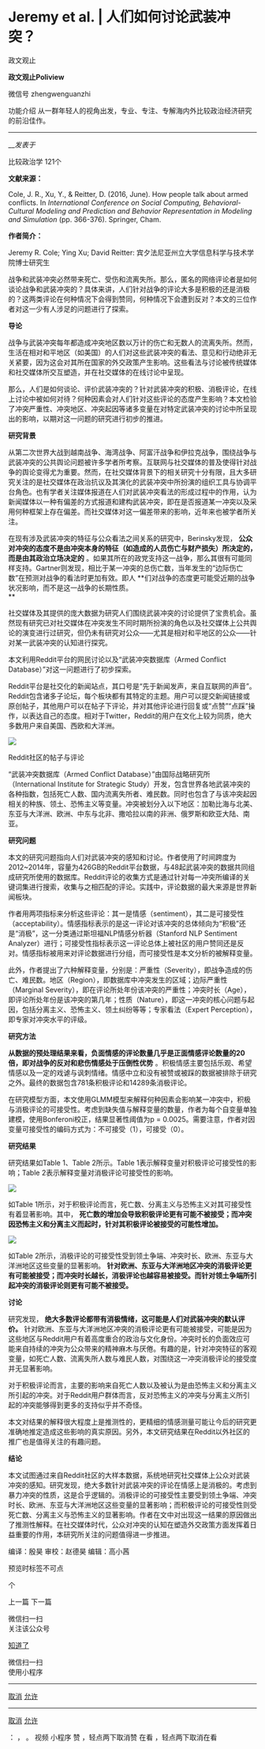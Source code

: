 

#  Jeremy et al. | 人们如何讨论武装冲突？

政文观止  

**政文观止Poliview** 

微信号 zhengwenguanzhi

功能介绍 从一群年轻人的视角出发，专业、专注、专解海内外比较政治经济研究的前沿佳作。

____

___发表于_

比较政治学 121个

**文献来源：**

Cole, J. R., Xu, Y., & Reitter, D. (2016, June). How people talk about armed
conflicts. In _International Conference on Social Computing, Behavioral-
Cultural Modeling and Prediction and Behavior Representation in Modeling and
Simulation_ (pp. 366-376). Springer, Cham.

 **作者简介：**

Jeremy R. Cole; Ying Xu; David Reitter: 宾夕法尼亚州立大学信息科学与技术学院博士研究生

战争和武装冲突必然带来死亡、受伤和流离失所。那么，匿名的网络评论者是如何谈论战争和武装冲突的？具体来讲，人们针对战争的评论大多是积极的还是消极的？这两类评论在何种情况下会得到赞同，何种情况下会遭到反对？本文的三位作者对这一少有人涉足的问题进行了探索。

  

 **导论**

战争与武装冲突每年都造成冲突地区数以万计的伤亡和无数人的流离失所。然而，生活在相对和平地区（如美国）的人们对这些武装冲突的看法、意见和行动绝非无关紧要，因为这会对其所在国家的外交政策产生影响。这些看法与讨论被传统媒体和社交媒体所交互塑造，并在社交媒体的在线讨论中呈现。

  

那么，人们是如何谈论、评价武装冲突的？针对武装冲突的积极、消极评论，在线上讨论中被如何对待？何种因素会对人们针对这些评论的态度产生影响？本文检验了冲突严重性、冲突地区、冲突起因等诸多变量在对特定武装冲突的讨论中所呈现出的影响，以期对这一问题的研究进行初步的推进。

  

 **研究背景**

从第二次世界大战到越南战争、海湾战争、阿富汗战争和伊拉克战争，围绕战争与武装冲突的公共舆论问题被许多学者所考察。互联网与社交媒体的普及使得针对战争的舆论变得尤为重要。然而，在社交媒体背景下的相关研究十分有限，且大多研究关注的是社交媒体在政治抗议及其演化的武装冲突中所扮演的组织工具与协调平台角色。也有学者关注媒体报道在人们对武装冲突看法的形成过程中的作用，认为新闻媒体以一种有偏差的方式报道和建构武装冲突，即在是否报道某一冲突以及采用何种框架上存在偏差。而社交媒体对这一偏差带来的影响，近年来也被学者所关注。

  

在现有涉及武装冲突的特征与公众看法之间关系的研究中，Berinsky发现，
**公众对冲突的态度不是由冲突本身的特征（如造成的人员伤亡与财产损失）所决定的，而是由其政治立场决定的**
。如果其所在的政党支持这一战争，那么其很有可能同样支持。Gartner则发现，相比于某一冲突的总伤亡数，当年发生的“边际伤亡数”在预测对战争的看法时更加有效。即人
**们对战争的态度更可能受近期的战争状况影响，而不是这一战争的长期性质。  
**

  

社交媒体及其提供的庞大数据为研究人们围绕武装冲突的讨论提供了宝贵机会。虽然现有研究已对社交媒体在冲突发生不同时期所扮演的角色以及社交媒体上公共舆论的演变进行过研究，但仍未有研究对公众——尤其是相对和平地区的公众——针对某一武装冲突的认知进行探究。

  

本文利用Reddit平台的网民讨论以及“武装冲突数据库（Armed Conflict Database）”对这一问题进行了初步探索。

  

Reddit平台是社交化的新闻站点，其口号是“先于新闻发声，来自互联网的声音”。Reddit包含诸多子论坛，每个板块都有其特定的主题。用户可以提交新闻链接或原创帖子，其他用户可以在帖子下评论，并对其他评论进行回复或“点赞”“点踩”操作，以表达自己的态度。相对于Twitter，Reddit的用户在文化上较为同质，绝大多数用户来自美国、西欧和大洋洲。

![](/images/11/2.png)

Reddit社区的帖子与评论  

  

“武装冲突数据库（Armed Conflict Database）”由国际战略研究所（International Institute for
Strategic
Study）开发，包含世界各地武装冲突的各种指数，包括死亡人数、国内流离失所者、难民数。同时也包含了与该冲突起因相关的种族、领土、恐怖主义等变量。冲突被划分入以下地区：加勒比海与北美、东亚与大洋洲、欧洲、中东与北非、撒哈拉以南的非洲、俄罗斯和欧亚大陆、南亚。

  

 **研究问题**

本文的研究问题指向人们对武装冲突的感知和讨论。作者使用了时间跨度为2012~2014年，容量为426GB的Reddit平台数据，与48起武装冲突的数据共同组成研究所使用的数据库。Reddit评论的收集方式是通过针对每一冲突所编译的关键词集进行搜索，收集与之相匹配的评论。实践中，评论数据的最大来源是世界新闻板块。

作者用两项指标来分析这些评论：其一是情感（sentiment），其二是可接受性（acceptability）。情感指标表示的是这一评论对该冲突的总体倾向为“积极”还是“消极”，这一分类通过斯坦福NLP情感分析器（Stanford
NLP Sentiment
Analyzer）进行；可接受性指标表示这一评论总体上被社区的用户赞同还是反对。情感指标被用来对评论数据进行分组，而可接受性是本文分析的被解释变量。

  

此外，作者提出了六种解释变量，分别是：严重性（Severity），即战争造成的伤亡、难民数。地区（Region），即数据库中冲突发生的区域；边际严重性（Marginal
Severity），即在评论所处年份该冲突的严重性；冲突时长（Age），即评论所处年份是该冲突的第几年；性质（Nature），即这一冲突的核心问题与起因，包括分离主义、恐怖主义、领土纠纷等等；专家看法（Expert
Perception），即专家对冲突水平的评级。

  

 **研究方法**

 **从数据的预处理结果来看，负面情感的评论数量几乎是正面情感评论数量的20倍，即对战争的反对和悲伤情感处于压倒性优势**
。积极情感主要包括乐观、希望情感以及一定的戏谑与讽刺情绪。情感中立和没有被赞或被踩的数据被排除于研究之外。最终的数据包含781条积极评论和14289条消极评论。

  

在研究模型方面，本文使用GLMM模型来解释何种因素会影响某一冲突中，积极与消极评论的可接受性。考虑到缺失值与解释变量的数量，作者为每个自变量单独建模，使用Bonferoni校正，结果显著性阈值为p
= 0.0025。需要注意，作者对因变量可接受性的编码方式为：不可接受（1），可接受（0）。

  

 **研究结果**

研究结果如Table 1、Table 2所示。Table 1表示解释变量对积极评论可接受性的影响；Table 2表示解释变量对消极评论可接受性的影响。

![](/images/11/3.png)

如Table 1所示，对于积极评论而言，死亡数、分离主义与恐怖主义对其可接受性有着显著影响。其中，
**死亡数的增加会导致积极评论更有可能不被接受；而冲突因恐怖主义和分离主义而起时，针对其积极评论被接受的可能性增加。**

![](/images/11/4.png)

如Table 2所示，消极评论的可接受性受到领土争端、冲突时长、欧洲、东亚与大洋洲地区这些变量的显著影响。
**针对欧洲、东亚与大洋洲地区冲突的消极评论更有可能被接受；而冲突时长越长，消极评论也越容易被接受。而针对领土争端所引起冲突的消极评论则更有可能不被接受。**

  

 **讨论**

研究发现， **绝大多数评论都带有消极情绪，这可能是人们对武装冲突的默认评价。**
针对欧洲、东亚与大洋洲地区冲突的消极评论更有可能被接受，可能是因为这些地区与Reddit用户有着高度重合的政治与文化身份。冲突时长的负面效应可能来自持续的冲突为公众带来的精神麻木与厌倦。有趣的是，针对冲突特征的客观变量，如死亡人数、流离失所人数与难民人数，对围绕这一冲突消极评论的接受度并无显著影响。

  

对于积极评论而言，主要的影响来自死亡人数以及被认为是由恐怖主义和分离主义所引起的冲突。对于Reddit用户群体而言，反对恐怖主义的冲突与分离主义所引起的冲突能够得到更多的支持似乎并不奇怪。

  

本文对结果的解释很大程度上是推测性的，更精细的情感测量可能让今后的研究更准确地推定造成这些影响的真实原因。另外，本文研究结果在Reddit以外社区的推广也是值得关注的有趣问题。

  

 **结论**

本文试图通过来自Reddit社区的大样本数据，系统地研究社交媒体上公众对武装冲突的感知。研究发现，绝大多数针对武装冲突的评论在情感上是消极的。考虑到暴力冲突的性质，这是合乎逻辑的。消极评论的可接受性主要受到领土争端、冲突时长、欧洲、东亚与大洋洲地区这些变量的显著影响；而积极评论的可接受性则受死亡数、分离主义与恐怖主义的显著影响。作者在文中对出现这一结果的原因做出了推测性解释。在社交媒体时代，公众对冲突的认知在塑造外交政策方面发挥着日益重要的作用，本研究所关注的问题值得进一步推进。  

编译：殷昊 审校：赵德昊 编辑：高小茜  

  
  

预览时标签不可点



个

上一篇 下一篇



微信扫一扫  
关注该公众号

[知道了](javascript:;)

 微信扫一扫  
使用小程序

****

[取消](javascript:void\(0\);) [允许](javascript:void\(0\);)

****

[取消](javascript:void\(0\);) [允许](javascript:void\(0\);)

： ， 。 视频 小程序 赞 ，轻点两下取消赞 在看 ，轻点两下取消在看

